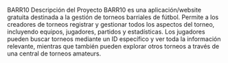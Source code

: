 BARR10
Descripción del Proyecto
BARR10 es una aplicación/website gratuita destinada a la gestión de torneos barriales de fútbol. Permite a los creadores de torneos registrar y gestionar todos los aspectos del torneo, incluyendo equipos, jugadores, partidos y estadísticas. Los jugadores pueden buscar torneos mediante un ID específico y ver toda la información relevante, mientras que también pueden explorar otros torneos a través de una central de torneos amateurs.
